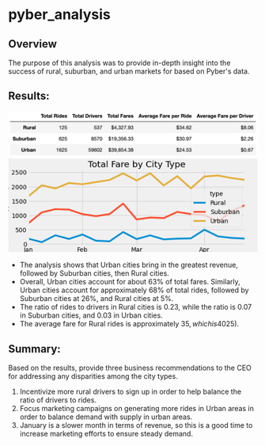 # pyber_analysis
## Overview
The purpose of this analysis was to provide in-depth insight into the success of rural, suburban, and urban markets for based on Pyber's data.


## Results: 
![Pyber Summary Dataframe](Analysis/Summary_DataFrame.png)
![pyber fare summary analysis](Analysis/PyBer_fare_summary.png) 

- The analysis shows that Urban cities bring in the greatest revenue, followed by Suburban cities, then Rural cities. 
- Overall, Urban cities account for about 63% of total fares. Similarly, Urban cities account for approximately 68% of total rides, followed by Suburban cities at 26%, and Rural cities at 5%. 
- The ratio of rides to drivers in Rural cities is 0.23, while the ratio is 0.07 in Suburban cities, and 0.03 in Urban cities.
- The average fare for Rural rides is approximately $35, which is 40% higher than the average Urban city rate ($25).



## Summary: 
Based on the results, provide three business recommendations to the CEO for addressing any disparities among the city types.
1. Incentivize more rural drivers to sign up in order to help balance the ratio of drivers to rides.
2. Focus marketing campaigns on generating more rides in Urban areas in order to balance demand with supply in urban areas.
3. January is a slower month in terms of revenue, so this is a good time to increase marketing efforts to ensure steady demand.
